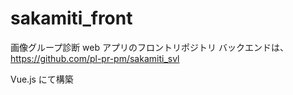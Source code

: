 # sakamiti_front

画像グループ診断 web アプリのフロントリポジトリ
バックエンドは、https://github.com/pl-pr-pm/sakamiti_svl

Vue.js にて構築
